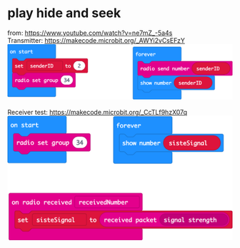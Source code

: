 # play hide and seek

from: https://www.youtube.com/watch?v=ne7mZ_-5a4s
<br>
Transmitter: https://makecode.microbit.org/_AWYi2vCsEFzY<br>
<img src="https://github.com/larsgimse/microbit/blob/master/radio/hide_seek/transmitter-test.png" weidht="500"><br>
<br>
Receiver test: https://makecode.microbit.org/_CcTLf9hzX07q
<img src="https://github.com/larsgimse/microbit/blob/master/radio/hide_seek/receiver-test.png" weidht="500"><br>
